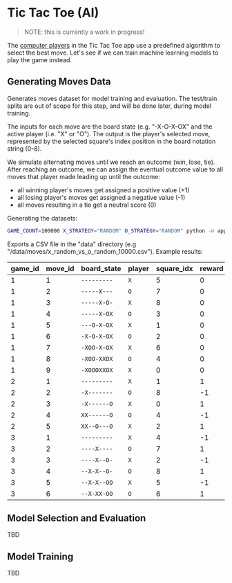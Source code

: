 
# Tic Tac Toe (AI)

> NOTE: this is currently a work in progress!

The [computer players](/app/player.py) in the Tic Tac Toe app use a predefined algorithm to select the best move. Let's see if we can train machine learning models to play the game instead.

## Generating Moves Data

Generates moves dataset for model training and evaluation. The test/train splits are out of scope for this step, and will be done later, during model training.

The inputs for each move are the board state (e.g. "-X-O-X-OX" and the active player (i.e. "X" or "O"). The output is the player's selected move, represented by the selected square's index position in the board notation string (0-8).

We simulate alternating moves until we reach an outcome (win, lose, tie). After reaching an outcome, we can assign the eventual outcome value to all moves that player made leading up until the outcome:
  + all winning player's moves get assigned a positive value (+1)
  + all losing player's moves get assigned a negative value (-1)
  + all moves resulting in a tie get a neutral score (0)

Generating the datasets:

```sh
GAME_COUNT=100000 X_STRATEGY="RANDOM" O_STRATEGY="RANDOM" python -m app.jobs.play_moves
```

Exports a CSV file in the "data" directory (e.g "/data/moves/x_random_vs_o_random_10000.csv"). Example results:

|game_id|move_id|board_state|player|square_idx|reward|
|-------|-------|-----------|------|---------|------|
|1      |1      | `---------` |`X`    |5       | 0   |
|1      |2      | `-----X---` |`O`    |7       | 0   |
|1      |3      | `-----X-O-` |`X`    |8       | 0   |
|1      |4      | `-----X-OX` |`O`    |3       | 0   |
|1      |5      | `---O-X-OX` |`X`    |1       | 0   |
|1      |6      | `-X-O-X-OX` |`O`    |2       | 0   |
|1      |7      | `-XOO-X-OX` |`X`    |6       | 0   |
|1      |8      | `-XOO-XXOX` |`O`    |4       | 0   |
|1      |9      | `-XOOOXXOX` |`X`    |0       | 0   |
|2      |1      |`---------`  |`X`    |1       |1    |
|2      |2      |`-X-------`  |`O`    |8       |-1   |
|2      |3      |`-X------O`  |`X`    |0       |1    |
|2      |4      |`XX------O`  |`O`    |4       |-1   |
|2      |5      |`XX--O---O`  |`X`    |2       |1    |
|3      |1      |`---------`  |`X`    |4       |-1   |
|3      |2      |`----X----`  |`O`    |7       |1    |
|3      |3      |`----X--O-`  |`X`    |2       |-1   |
|3      |4      |`--X-X--O-`  |`O`    |8       |1    |
|3      |5      |`--X-X--OO`  |`X`    |5       |-1   |
|3      |6      |`--X-XX-OO`  |`O`    |6       |1    |

## Model Selection and Evaluation

TBD

## Model Training

TBD
